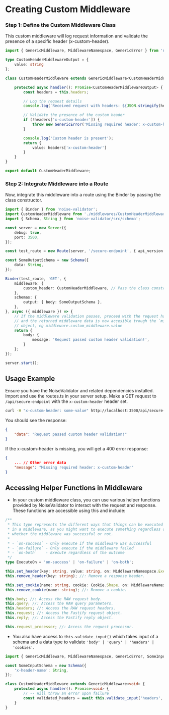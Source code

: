 # Creating Custom Middleware

### Step 1: Define the Custom Middleware Class

This custom middleware will log request information and validate the presence of a specific header (x-custom-header).

```typescript
import { GenericMiddleware, MiddlewareNamespace, GenericError } from 'noise-validator';

type CustomHeaderMiddlewareOutput = {
    value: string
};

class CustomHeaderMiddleware extends GenericMiddleware<CustomHeaderMiddlewareOutput> {

    protected async handler(): Promise<CustomHeaderMiddlewareOutput> {
        const headers = this.headers;

        // Log the request details
        console.log(`Received request with headers: ${JSON.stringify(headers)}`);

        // Validate the presence of the custom header
        if (!headers['x-custom-header']) {
            throw new GenericError('Missing required header: x-custom-header', 400);
        }

        console.log('Custom header is present');
        return {
            value: headers['x-custom-header']
        }
    }
}

export default CustomHeaderMiddleware;
```

### Step 2: Integrate Middleware into a Route

Now, integrate this middleware into a route using the Binder by passing the class constructor.

```typescript
import { Binder } from 'noise-validator';
import CustomHeaderMiddleware from './middlewares/CustomHeaderMiddleware';
import { Schema, String } from 'noise-validator/src/schema';

const server = new Server({
    debug: true,
    port: 3500,
});

const test_route = new Route(server, '/secure-endpoint', { api_version: 'api/', friendly_name: 'Test route' });

const SomeOutputSchema = new Schema({
    data: String,
});

Binder(test_route, 'GET', {
    middleware: {
        custom_header: CustomHeaderMiddleware, // Pass the class constructor
    },
    schemas: { 
        output: { body: SomeOutputSchema },
    },
}, async ({ middleware }) => {
    // If the middleware validation passes, proceed with the request handler
    // and the returned middleware data is now accesible trough the `middleware`
    // object, eg middleware.custom_middleware.value
    return {
        body: {
            message: 'Request passed custom header validation!',
        }
    };
});

server.start();
```

## Usage Example

Ensure you have the NoiseValidator and related dependencies installed.
Import and use the routes.ts in your server setup.
Make a GET request to `/api/secure-endpoint` with the `x-custom-header` header set.

```bash
curl -H "x-custom-header: some-value" http://localhost:3500/api/secure-endpoint
```

You should see the response:

```json
{
    "data": "Request passed custom header validation!"
}
```

If the x-custom-header is missing, you will get a 400 error response:

```json
{
    ... // Other error data
    "message": "Missing required header: x-custom-header"
}
```

## Accessing Helper Functions in Middleware

- In your custom middleware class, you can use various helper functions provided by NoiseValidator to interact with the request and response. These functions are accessible using this and include:

```typescript
/**
 * This type represents the different ways that things can be executed
 * in a middleware, as you might want to execute something regardless of
 * whether the middleware was successful or not.
 * 
 * - `on-success` - Only execute if the middleware was successful
 * - `on-failure` - Only execute if the middleware failed
 * - `on-both`    - Execute regardless of the outcome
 */
type ExecuteOn = 'on-success' | 'on-failure' | 'on-both';

this.set_header(key: string, value: string, on: MiddlewareNamespace.ExecuteOn = 'on-success'); //: Set a response header ONLY IF everything after the request dosent crash.
this.remove_header(key: string); //: Remove a response header.

this.set_cookie(name: string, cookie: Cookie.Shape, on: MiddlewareNamespace.ExecuteOn = 'on-success'); //: Set a cookie ONLY IF everything after the request dosent crash.
this.remove_cookie(name: string); //: Remove a cookie.

this.body; //: Access the RAW request body.
this.query; //: Access the RAW query parameters.
this.headers; //: Access the RAW request headers.
this.request; //: Access the Fastify request object.
this.reply; //: Access the Fastify reply object.

this.request_processor; //: Access the request processor.
```

- You also have access to `this.validate_input()` which takes input of a schema and a data type to validate `'body' | 'query' | 'headers' | 'cookies'`.

```typescript
import { GenericMiddleware, MiddlewareNamespace, GenericError, SomeInputSchema } from 'noise-validator';

const SomeInputSchema = new Schema({
    'x-header-name': String,
});

class CustomHeaderMiddleware extends GenericMiddleware<void> {
    protected async handler(): Promise<void> {
        // -- Will throw an error upon failure
        const validated_headers = await this.validate_input('headers', SomeInputSchema);
    }
}
```
